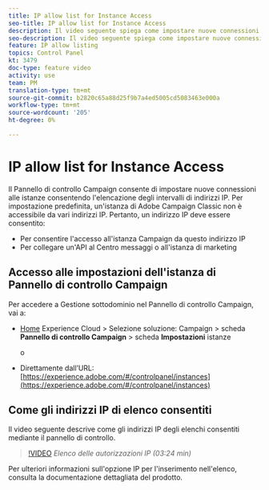 ```yaml
---
title: IP allow list for Instance Access
seo-title: IP allow list for Instance Access
description: Il video seguente spiega come impostare nuove connessioni alle istanze consentendo l'elencazione degli intervalli di indirizzi IP.
seo-description: Il video seguente spiega come impostare nuove connessioni alle istanze consentendo l'elencazione degli intervalli di indirizzi IP.
feature: IP allow listing
topics: Control Panel
kt: 3479
doc-type: feature video
activity: use
team: PM
translation-type: tm+mt
source-git-commit: b2820c65a88d25f9b7a4ed5005cd5083463e000a
workflow-type: tm+mt
source-wordcount: '205'
ht-degree: 0%

---
```



# IP allow list for Instance Access

Il Pannello di controllo Campaign consente di impostare nuove connessioni alle istanze consentendo l&#39;elencazione degli intervalli di indirizzi IP. Per impostazione predefinita, un&#39;istanza di Adobe Campaign Classic non è accessibile da vari indirizzi IP. Pertanto, un indirizzo IP deve essere consentito:

* Per consentire l&#39;accesso all&#39;istanza Campaign da questo indirizzo IP
* Per collegare un&#39;API al Centro messaggi o all&#39;istanza di marketing

## Accesso alle impostazioni dell&#39;istanza di Pannello di controllo Campaign

Per accedere a Gestione sottodominio nel Pannello di controllo Campaign, vai a:

* [Home](https://experience.adobe.com/#/home) Experience Cloud  > Selezione soluzione: Campaign > scheda **Pannello di controllo Campaign** > scheda **Impostazioni** istanze

   o
* Direttamente dall’URL: [https://experience.adobe.com/#/controlpanel/instances](https://experience.adobe.com/#/controlpanel/instances)

## Come  gli indirizzi IP di elenco consentiti

Il video seguente descrive come  gli indirizzi IP degli elenchi consentiti mediante il pannello di controllo.

>[!VIDEO](https://video.tv.adobe.com/v/28726?quality=12)
*Elenco delle autorizzazioni IP (03:24 min)*

Per ulteriori informazioni sull&#39;opzione IP per l&#39;inserimento nell&#39;elenco, consulta la documentazione [](https://helpx.adobe.com/campaign/kb/control-panel-instance-settings.html)dettagliata del prodotto.
